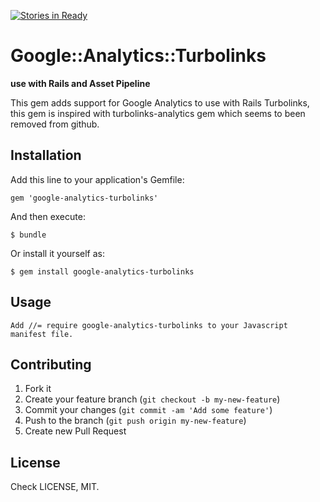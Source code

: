 [![Stories in Ready](https://badge.waffle.io/shukydvir/google-analytics-turbolinks.png)](http://waffle.io/shukydvir/google-analytics-turbolinks)  
# Google::Analytics::Turbolinks

**use with Rails and Asset Pipeline**

This gem adds support for Google Analytics to use with Rails Turbolinks, this gem is inspired with turbolinks-analytics gem which seems to been removed from github.

## Installation

Add this line to your application's Gemfile:

    gem 'google-analytics-turbolinks'

And then execute:

    $ bundle

Or install it yourself as:

    $ gem install google-analytics-turbolinks

## Usage

	Add //= require google-analytics-turbolinks to your Javascript manifest file.

## Contributing

1. Fork it
2. Create your feature branch (`git checkout -b my-new-feature`)
3. Commit your changes (`git commit -am 'Add some feature'`)
4. Push to the branch (`git push origin my-new-feature`)
5. Create new Pull Request

## License

Check LICENSE, MIT.
